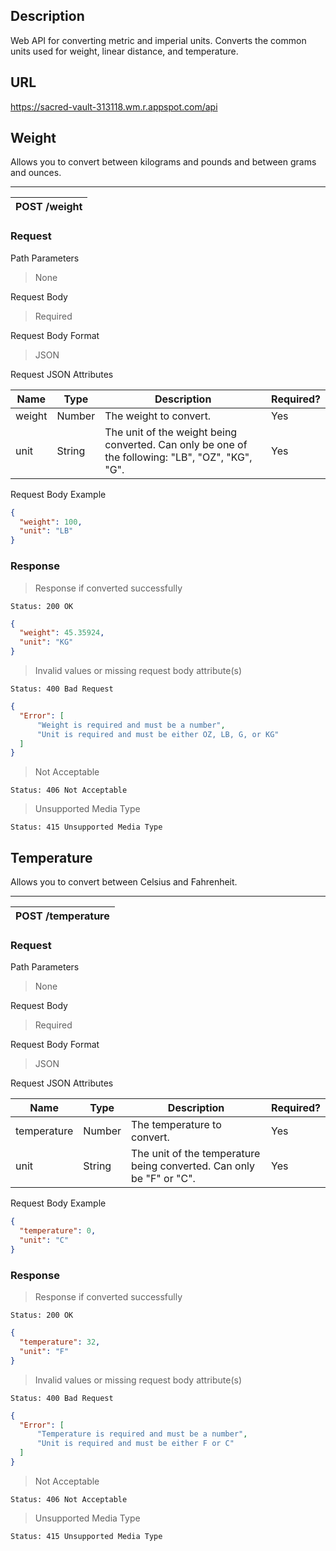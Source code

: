 ## Description 
Web API for converting metric and imperial units. Converts the common units used for weight, linear distance, and temperature. 

## URL
https://sacred-vault-313118.wm.r.appspot.com/api

## Weight
Allows you to convert between kilograms and pounds and between grams and ounces.

---
| **POST /weight** |
| ---------------- |  


### Request
Path Parameters
> None

Request Body
> Required

Request Body Format
> JSON

Request JSON Attributes

|  Name  |  Type  |     Description                                                                                  | Required? |
| ------ | ------ | ------------------------------------------------------------------------------------------------ | --------- |
| weight | Number | The weight to convert.                                                                           |    Yes    |
|  unit  | String | The unit of the weight being converted. Can only be one of the following: "LB", "OZ", "KG", "G". |    Yes    |

Request Body Example
```json
{
  "weight": 100,
  "unit": "LB"
}
```

### Response
> Response if converted successfully
```text
Status: 200 OK
```
```json
{
  "weight": 45.35924,
  "unit": "KG"
}
```

> Invalid values or missing request body attribute(s)
```text
Status: 400 Bad Request
```
```json
{
  "Error": [
      "Weight is required and must be a number",
      "Unit is required and must be either OZ, LB, G, or KG"
  ]
}
```

> Not Acceptable
```text
Status: 406 Not Acceptable
```


> Unsupported Media Type
```text
Status: 415 Unsupported Media Type
```


## Temperature
Allows you to convert between Celsius and Fahrenheit.

---
| **POST /temperature** |
| --------------------- |  


### Request
Path Parameters
> None

Request Body
> Required

Request Body Format
> JSON

Request JSON Attributes

|  Name       |  Type  |     Description                                                      | Required? |
| ----------- | ------ | -------------------------------------------------------------------- | --------- |
| temperature | Number | The temperature to convert.                                          |    Yes    |
|  unit       | String | The unit of the temperature being converted. Can only be "F" or "C". |    Yes    |

Request Body Example
```json
{
  "temperature": 0,
  "unit": "C"
}
```

### Response
> Response if converted successfully
```text
Status: 200 OK
```
```json
{
  "temperature": 32,
  "unit": "F"
}
```

> Invalid values or missing request body attribute(s)
```text
Status: 400 Bad Request
```
```json
{
  "Error": [
      "Temperature is required and must be a number",
      "Unit is required and must be either F or C"
  ]
}
```

> Not Acceptable
```text
Status: 406 Not Acceptable
```


> Unsupported Media Type
```text
Status: 415 Unsupported Media Type
```




